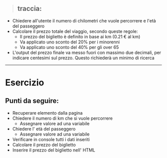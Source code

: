 >## traccia:
- Chiedere all'utente il numero di chilometri che vuole percorrere e l'età del passeggero
- Calcolare il prezzo totale del viaggio, secondo queste regole:
    - Il prezzo del biglietto è definito in base ai km (0.21 € al km)
    - Va applicato uno sconto del 20% per i minorenni
    - Va applicato uno sconto del 40% per gli over 65
- L'output del prezzo finale va messo fuori con massimo due decimali, per indicare centesimi sul prezzo. Questo richiederà un minimo di ricerca
---
# Esercizio
## Punti da seguire:
- Recuperare elemento dalla pagina
- Chiedere il numero di km che si vuole percorrere
    - Assegnare valore ad una variabile
- Chiedere l' età del passeggero
    - Assegnare valore ad una variabile
- Verificare in console tutti i dati inseriti
- Calcolare il prezzo del biglietto
- Inserire il prezzo del biglietto nell' HTML
